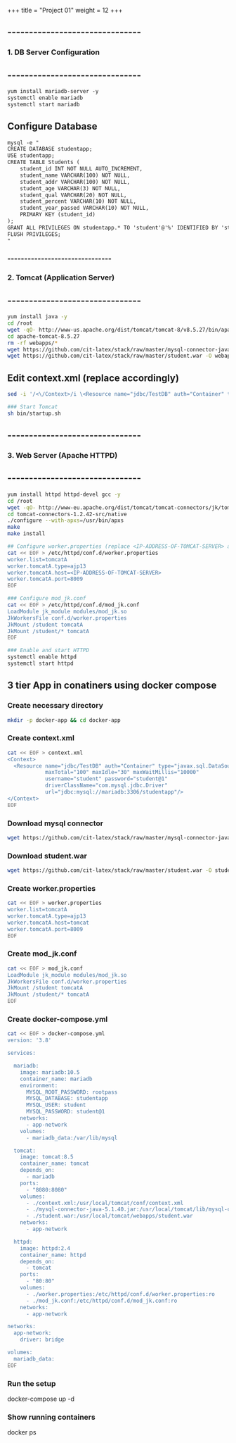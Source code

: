 +++
title = "Project 01"
weight = 12
+++

## -------------------------------
### 1. DB Server Configuration
## -------------------------------
```txt
yum install mariadb-server -y
systemctl enable mariadb
systemctl start mariadb
```
## Configure Database
```txt
mysql -e "
CREATE DATABASE studentapp;
USE studentapp;
CREATE TABLE Students (
    student_id INT NOT NULL AUTO_INCREMENT,
    student_name VARCHAR(100) NOT NULL,
    student_addr VARCHAR(100) NOT NULL,
    student_age VARCHAR(3) NOT NULL,
    student_qual VARCHAR(20) NOT NULL,
    student_percent VARCHAR(10) NOT NULL,
    student_year_passed VARCHAR(10) NOT NULL,
    PRIMARY KEY (student_id)
);
GRANT ALL PRIVILEGES ON studentapp.* TO 'student'@'%' IDENTIFIED BY 'student@1';
FLUSH PRIVILEGES;
"
```
### -------------------------------
### 2. Tomcat (Application Server)
## -------------------------------
```sh
yum install java -y
cd /root
wget -qO- http://www-us.apache.org/dist/tomcat/tomcat-8/v8.5.27/bin/apache-tomcat-8.5.27.tar.gz | tar -xz
cd apache-tomcat-8.5.27
rm -rf webapps/*
wget https://github.com/cit-latex/stack/raw/master/mysql-connector-java-5.1.40.jar -O lib/mysql-connector-java-5.1.40.jar
wget https://github.com/cit-latex/stack/raw/master/student.war -O webapps/student.war
```
## Edit context.xml (replace <IP-ADDRESS-OF-DB-SERVER> accordingly)
```sh
sed -i '/<\/Context>/i \<Resource name="jdbc/TestDB" auth="Container" type="javax.sql.DataSource" maxTotal="100" maxIdle="30" maxWaitMillis="10000" username="student" password="student@1" driverClassName="com.mysql.jdbc.Driver" url="jdbc:mysql://<IP-ADDRESS-OF-DB-SERVER>:3306/studentapp"/>' conf/context.xml

### Start Tomcat
sh bin/startup.sh
```
## -------------------------------
### 3. Web Server (Apache HTTPD)
## -------------------------------
```sh
yum install httpd httpd-devel gcc -y
cd /root
wget -qO- http://www-eu.apache.org/dist/tomcat/tomcat-connectors/jk/tomcat-connectors-1.2.42-src.tar.gz | tar -xz
cd tomcat-connectors-1.2.42-src/native
./configure --with-apxs=/usr/bin/apxs
make
make install

## Configure worker.properties (replace <IP-ADDRESS-OF-TOMCAT-SERVER> accordingly)
cat << EOF > /etc/httpd/conf.d/worker.properties
worker.list=tomcatA
worker.tomcatA.type=ajp13
worker.tomcatA.host=<IP-ADDRESS-OF-TOMCAT-SERVER>
worker.tomcatA.port=8009
EOF

### Configure mod_jk.conf
cat << EOF > /etc/httpd/conf.d/mod_jk.conf
LoadModule jk_module modules/mod_jk.so
JkWorkersFile conf.d/worker.properties
JkMount /student tomcatA
JkMount /student/* tomcatA
EOF

### Enable and start HTTPD
systemctl enable httpd
systemctl start httpd
```

## 3 tier App in conatiners using docker compose 

### Create necessary directory
```sh
mkdir -p docker-app && cd docker-app
```
### Create context.xml
```sh
cat << EOF > context.xml
<Context>
  <Resource name="jdbc/TestDB" auth="Container" type="javax.sql.DataSource"
            maxTotal="100" maxIdle="30" maxWaitMillis="10000"
            username="student" password="student@1"
            driverClassName="com.mysql.jdbc.Driver"
            url="jdbc:mysql://mariadb:3306/studentapp"/>
</Context>
EOF
```
### Download mysql connector
```sh
wget https://github.com/cit-latex/stack/raw/master/mysql-connector-java-5.1.40.jar -O mysql-connector-java-5.1.40.jar
```
### Download student.war
```sh
wget https://github.com/cit-latex/stack/raw/master/student.war -O student.war
```
### Create worker.properties
```sh
cat << EOF > worker.properties
worker.list=tomcatA
worker.tomcatA.type=ajp13
worker.tomcatA.host=tomcat
worker.tomcatA.port=8009
EOF
```
### Create mod_jk.conf
```sh
cat << EOF > mod_jk.conf
LoadModule jk_module modules/mod_jk.so
JkWorkersFile conf.d/worker.properties
JkMount /student tomcatA
JkMount /student/* tomcatA
EOF
```
### Create docker-compose.yml
```sh
cat << EOF > docker-compose.yml
version: '3.8'

services:

  mariadb:
    image: mariadb:10.5
    container_name: mariadb
    environment:
      MYSQL_ROOT_PASSWORD: rootpass
      MYSQL_DATABASE: studentapp
      MYSQL_USER: student
      MYSQL_PASSWORD: student@1
    networks:
      - app-network
    volumes:
      - mariadb_data:/var/lib/mysql

  tomcat:
    image: tomcat:8.5
    container_name: tomcat
    depends_on:
      - mariadb
    ports:
      - "8080:8080"
    volumes:
      - ./context.xml:/usr/local/tomcat/conf/context.xml
      - ./mysql-connector-java-5.1.40.jar:/usr/local/tomcat/lib/mysql-connector-java-5.1.40.jar
      - ./student.war:/usr/local/tomcat/webapps/student.war
    networks:
      - app-network

  httpd:
    image: httpd:2.4
    container_name: httpd
    depends_on:
      - tomcat
    ports:
      - "80:80"
    volumes:
      - ./worker.properties:/etc/httpd/conf.d/worker.properties:ro
      - ./mod_jk.conf:/etc/httpd/conf.d/mod_jk.conf:ro
    networks:
      - app-network

networks:
  app-network:
    driver: bridge

volumes:
  mariadb_data:
EOF
```
### Run the setup
docker-compose up -d

### Show running containers
docker ps

